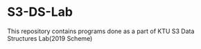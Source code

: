 # S3-DS-Lab
This repository contains programs done as a part of KTU S3 Data Structures Lab(2019 Scheme)

